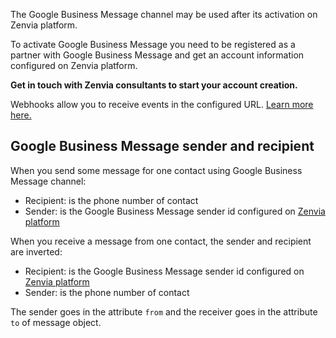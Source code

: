The Google Business Message channel may be used after its activation on Zenvia platform.

To activate Google Business Message you need to be registered as a partner with Google Business Message and get an account information configured on Zenvia platform.

**Get in touch with Zenvia consultants to start your account creation.**

Webhooks allow you to receive events in the configured URL. [Learn more here.](#tag/Webhooks)

## Google Business Message sender and recipient

When you send some message for one contact using Google Business Message channel:

* Recipient: is the phone number of contact
* Sender: is the Google Business Message sender id configured on [Zenvia platform](https://app.zenvia.com/home/credentials/google-business-message/list)

When you receive a message from one contact, the sender and recipient are inverted:

* Recipient: is the Google Business Message sender id configured on [Zenvia platform](https://app.zenvia.com/home/credentials/google-business-message/list)
* Sender: is the phone number of contact

The sender goes in the attribute `from` and the receiver goes in the attribute `to` of message object.
